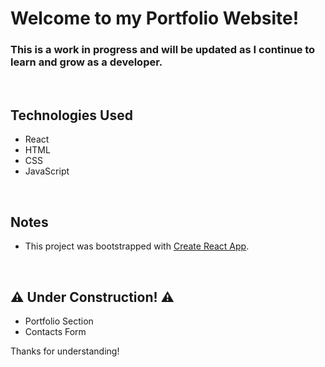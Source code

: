 # Welcome to my Portfolio Website!
### This is a work in progress and will be updated as I continue to learn and grow as a developer.
</br>

## Technologies Used
- React
- HTML
- CSS
- JavaScript

</br>

## Notes
- This project was bootstrapped with [Create React App](https://github.com/facebook/create-react-app).

</br>

## ⚠ Under Construction! ⚠
- Portfolio Section
- Contacts Form

Thanks for understanding!
